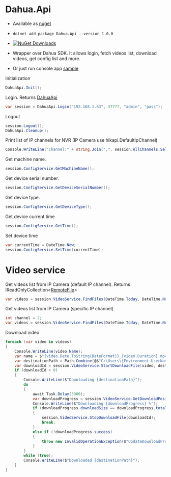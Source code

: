 # Dahua.Api
* Available as [nuget](https://www.nuget.org/packages/Dahua.Api/) 
* `dotnet add package Dahua.Api --version 1.0.0`

* [![NuGet Downloads](https://img.shields.io/nuget/dt/Dahua.Api.svg)](https://www.nuget.org/packages/Dahua.Api/)

* Wrapper over Dahua SDK. It allows login, fetch videos list, download videos, get config list and more.

* Or just run console app [sample](https://raw.githubusercontent.com/vov4uk/Dahua.Api/main/src/Dahua.Api.Example/Program.cs)

Initialization
```cs
DahuaApi.Init();
```

Login. Returns [DahuaApi](https://github.com/vov4uk/Dahua.Api/blob/main/src/Dahua.Api/DahuaApi.cs)
```cs
var session = DahuaApi.Login("192.168.1.63", 37777, "admin", "pass");
```

Logout
```cs
session.Logout();
DahuaApi.Cleanup();
```

Print list of IP channels for NVR (IP Camera use hikapi.DefaultIpChannel)
```cs
Console.WriteLine("Channel:" + string.Join(",", session.AllChannels.Select(t => $"Channel{t.Id}_{t.Name}")));
```

Get machine name.
```cs
session.ConfigService.GetMachineName();
```

Get device serial number.
```cs
session.ConfigService.GetDeviceSerialNumber();
```

Get device type.
```cs
session.ConfigService.GetDeviceType();
```

Get device current time
```cs
session.ConfigService.GetTime();
```

Set device time
```cs
var currentTime = DateTime.Now;
session.ConfigService.SetTime(currentTime);
```

# Video service
Get videos list from IP Camera (default IP channel). Returns IReadOnlyCollection<[RemoteFile](https://github.com/vov4uk/Dahua.Api/blob/main/src/Dahua.Api/Data/RemoteFile.cs)>
```cs
var videos = session.VideoService.FindFiles(DateTime.Today, DateTime.Now);
```

Get videos list from IP Camera (specific IP channel)
```cs
int channel = 2;
var videos = session.VideoService.FindFiles(DateTime.Today, DateTime.Now, channel);
```

Download video
```cs
foreach (var video in videos)
{
    Console.WriteLine(video.Name);
    var name = $"{video.Date.ToString(DateFormat)}_{video.Duration}.mp4";
    var destinationPath = Path.Combine(@$"C:\Users\{Environment.UserName}\Desktop", name);
    var downloadId = session.VideoService.StartDownloadFile(video, destinationPath);
    if (downloadId > 0)
    {
        Console.WriteLine($"Downloading {destinationPath}");
        do
        {
            await Task.Delay(5000);
            var downloadProgress = session.VideoService.GetDownloadPosition(downloadId);
            Console.WriteLine($"Downloading {downloadProgress} %");
            if (downloadProgress.downloadSize == downloadProgress.totalSize)
            {
                session.VideoService.StopDownloadFile(downloadId);
                break;
            }
            else if (!downloadProgress.success)
            {
                throw new InvalidOperationException($"UpdateDownloadProgress failed, progress value = {downloadProgress}");
            }
        }
        while (true);
        Console.WriteLine($"Downloaded {destinationPath}");
    }
}
```
